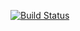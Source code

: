 [![Build Status](https://travis-ci.org/samusfc/hello-java.svg?branch=master)](https://travis-ci.org/samusfc/hello-java)